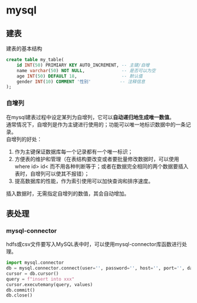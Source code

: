 # mysql
## 建表
建表的基本结构
```sql
create table my_table(
    id INT(50) PRIMIARY KEY AUTO_INCREMENT, -- 主键/自增
    name varchar(50) NOT NULL,              -- 是否可以为空
    age INT(50) DEFAULT 18,                 -- 默认值
    gender INT(10) COMMENT '性别'           -- 注释信息
);
```
### 自增列
在mysql建表过程中设定某列为自增列，它可以**自动递归地生成唯一数值**。  
通常情况下，自增列是作为主键进行使用的；功能可以唯一地标识数据中的一条记录。  
自增列的好处：
1. 作为主键保证数据库每一个记录都有一个唯一标识；
2. 方便表的维护和管理（在表结构要改变或者要批量修改数据时，可以使用where id> id< 而不用各种判断等于；或者在数据完全相同的两个数据要插入表时，自增列可以使其不报错）；
3. 提高数据库的性能，作为索引使用可以加快查询和排序速度。

插入数据时，无需指定自增列的数值，其会自动增加。  

## 表处理
### mysql-connector
hdfs或csv文件要写入MySQL表中时，可以使用mysql-connector库函数进行处理。  
```python
import mysql.connector
db = mysql.connector.connect(user='', password='', host='', port='', database='')
cursor = db.cursor()
query = f"insert into xxx"
cursor.executemany(query, values)
db.commit()
db.close()
```